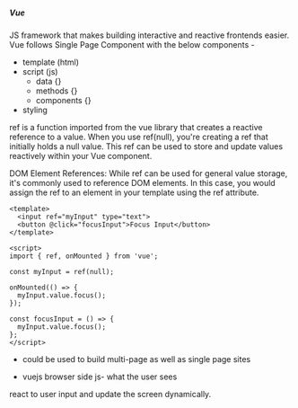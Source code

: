 ##### Vue
JS framework that makes building interactive and reactive frontends easier.
Vue follows Single Page Component with the below components - 
- template (html)
- script (js)
    - data {}
    - methods {}
    - components {}
- styling

ref is a function imported from the vue library that creates a reactive reference to a value. When you use ref(null), you're creating a ref that initially holds a null value. This ref can be used to store and update values reactively within your Vue component.

DOM Element References: While ref can be used for general value storage, it's commonly used to reference DOM elements. In this case, you would assign the ref to an element in your template using the ref attribute.


```
<template>
  <input ref="myInput" type="text">
  <button @click="focusInput">Focus Input</button>
</template>

<script>
import { ref, onMounted } from 'vue';

const myInput = ref(null);

onMounted(() => {
  myInput.value.focus();
});

const focusInput = () => {
  myInput.value.focus();
};
</script>
```

- could be used to build multi-page as well as single page sites

- vuejs browser side js- what the user sees

react to user input and update the screen dynamically.
